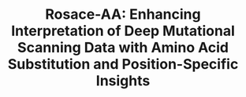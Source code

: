 ---
title: "Rosace-AA: Enhancing Interpretation of Deep Mutational Scanning Data with Amino Acid Substitution and Position-Specific Insights"
authors: "Rao J, Wang M, Howard MK, Macdonald C, Fraser JS, Coyote-Maestas W, Pimentel H"
# journal: IUCrJ
pub_date: "2025-01-09" #Date of publication. Change from Biorxiv date to Journal date once accepted
image: "/static/img/pub/2025_rao.png"
# pmid: ""
# pmcid: ""
#chemrxiv: 2025-hjjnj
# pdf: ""
# github:
# links:
# - name: ""
#   URL:
---